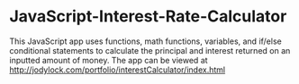 # JavaScript-Interest-Rate-Calculator

This JavaScript app uses functions, math functions, variables, and if/else conditional statements to calculate the principal and interest returned on an inputted amount of money. The app can be viewed at http://jodylock.com/portfolio/interestCalculator/index.html
